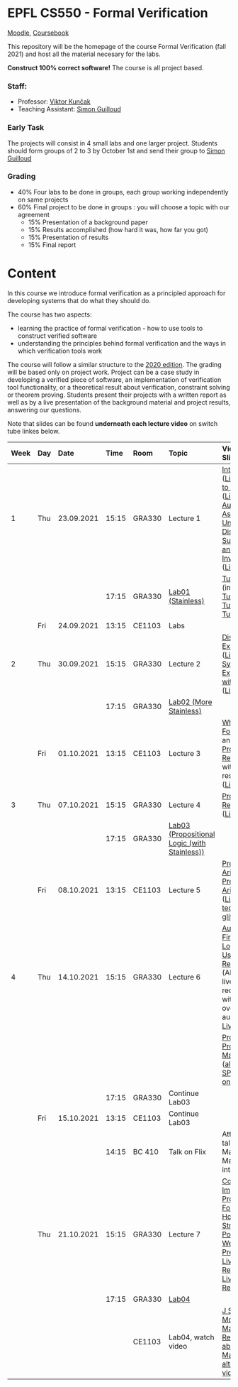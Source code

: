 # EPFL CS550 - Formal Verification

[Moodle](https://moodle.epfl.ch/course/view.php?id=13051), [Coursebook](https://edu.epfl.ch/coursebook/en/formal-verification-CS-550?cb_cycle=bama_cyclemaster&cb_section=in)

This  repository will be the homepage of the course Formal Verification (fall 2021) and host all the material necesary for the labs.

 **Construct 100% correct software!** The course is all project based. 

### Staff:

- Professor: [Viktor Kunčak](https://people.epfl.ch/viktor.kuncak)
- Teaching Assistant: [Simon Guilloud](https://people.epfl.ch/simon.guilloud)

### Early Task

The projects will consist in 4 small labs and one larger project. Students should form groups of 2 to 3 by October 1st and send their group to [Simon Guilloud](https://people.epfl.ch/simon.guilloud)

### Grading

- 40% Four labs to be done in groups, each group working independently on same projects
- 60% Final project to be done in groups : you will choose a topic with our agreement
    - 15% Presentation of a background paper 
    - 15% Results accomplished (how hard it was, how far you got)
    - 15% Presentation of results 
    - 15% Final report

# Content

In this course we introduce formal verification as a principled approach for developing systems that do what they should do.

The course has two aspects:
- learning the practice of formal verification - how to use tools to construct verified software
- understanding the principles behind formal verification and the ways in which verification tools work

The course will follow a similar structure to the [2020 edition](https://lara.epfl.ch/w/fv20/top). The grading will be based only on project work. Project can be a case study in developing a verified piece of software, an implementation of verification tool functionality, or a theoretical result about verification, constraint solving or theorem proving. Students present their projects with a written report as well as by a live presentation of the background material and project results, answering our questions.

Note that slides can be found **underneath each lecture video** on switch tube linkes below. 


| Week | Day | Date       | Time  | Room   | Topic                           | Videos & Slides              |
| :--  | :-- | :--        | :--   | :--    | :--                             | :--                          |
| 1    | Thu | 23.09.2021 | 15:15 | GRA330 | Lecture 1                       | [Intro to FV](https://tube.switch.ch/videos/56b40f7e) ([Live1](https://tube.switch.ch/videos/oTm0zFBy0d)), [Intro to Stainless](https://tube.switch.ch/videos/c7d203e8) ([Live2](https://tube.switch.ch/videos/gFl27xlOFU)), [Auxiliary Assertions](https://tube.switch.ch/videos/44e8a0dc), [Unfolding](https://tube.switch.ch/videos/ada8a42c), [Disasters, Successes, and Inductive Invariants](https://tube.switch.ch/videos/cca7c3f8) ([Live3](https://tube.switch.ch/videos/YBYi1cdSUs)) |
|      |     |            | 17:15 | GRA330 | [Lab01 (Stainless)](https://gitlab.epfl.ch/lara/cs550/-/tree/main/labs/lab01) | [Tutorial 1](https://tube.switch.ch/videos/03edee61) (installation), [Tutorial 2](https://tube.switch.ch/videos/c22ea3e8), [Tutorial 3](https://tube.switch.ch/videos/7f57f7a9), [Tutorial 4](https://tube.switch.ch/videos/2a9fd35c) |
|      | Fri | 24.09.2021 | 13:15 | CE1103 | Labs                  |                               |
| 2    | Thu | 30.09.2021 | 15:15 | GRA330 | Lecture 2                       | [Dispenser Example](https://tube.switch.ch/videos/ded227dd) ([Live1](https://tube.switch.ch/videos/oK3WSD3M5Y)), [Finite Systems Expressed with Formulas](https://tube.switch.ch/videos/088d2823) ([Live2](https://tube.switch.ch/videos/tA79fK2yKh)) |
|      |     |            | 17:15 | GRA330 | [Lab02 (More Stainless)](https://gitlab.epfl.ch/lara/cs550/-/tree/main/labs/lab02) |
|      | Fri | 01.10.2021 | 13:15 | CE1103 | Lecture 3                       | [What is a Formal Proof?](https://tube.switch.ch/videos/4a211e7a) and [Propositional Resolution](https://tube.switch.ch/videos/280bbc4c) - without resolution: ([Live1](https://tube.switch.ch/videos/hFl8GLRF7L), [Live2](https://tube.switch.ch/videos/L5v3jWtYQd)) |
| 3    | Thu | 07.10.2021 | 15:15 | GRA330 | Lecture 4                       | [Propositional Resolution](https://tube.switch.ch/videos/280bbc4c) ([Live1](https://tube.switch.ch/videos/X2kSoTE4Y4), [Live2](https://tube.switch.ch/videos/y1b1zdEleN)) |
|      |     |            | 17:15 | GRA330 | [Lab03 (Propositional Logic (with Stainless))](https://gitlab.epfl.ch/lara/cs550/-/tree/main/labs/lab03) |   |
|      | Fri | 08.10.2021 | 13:15 | CE1103 | Lecture 5                       | [Presburger Arithmetic 1](https://tube.switch.ch/videos/535e9dea), [Presburger Arithmetic 2](https://tube.switch.ch/videos/ceecf2f6) ([Live1 until technical glitch](https://tube.switch.ch/videos/xk6qhRv3hV), [Live2](https://tube.switch.ch/videos/LMdUDApcOU)) | 
| 4    | Thu | 14.10.2021 | 15:15 | GRA330 | Lecture 6                       | [Automating First-Order Logic Proofs Using Resolution](https://tube.switch.ch/videos/60fb9217), (Alternative live recordings with overamplified audio: [Live 1](https://tube.switch.ch/videos/xiA6VEfZBW), [Live 2](https://tube.switch.ch/videos/HtT3u8yU4i)) |
|      |     |            |       |        |                                 | [Provers Proved New Math Results](https://www.mcs.anl.gov/research/projects/AR/new_results/) ([also in NYT](https://archive.nytimes.com/www.nytimes.com/library/cyber/week/1210math.html)), [SPASS Prover on The Web](https://webspass.spass-prover.org/) |
|      |     |             | 17:15 | GRA330 | Continue Lab03 |      
|      | Fri | 15.10.2021  | 13:15 | CE1103 | Continue Lab03 |
|      |     |             | 14:15 | BC 410 | Talk on Flix                 | Attend the talk by Magnus Madsen if interested |
|      | Thu | 21.10.2021  | 15:15 | GRA330 | Lecture 7                    | [Converting Imperative Programs to Formulas](https://tube.switch.ch/videos/79219264), [Hoare Logic, Strongest Postcondition, Weakest Precondition](https://tube.switch.ch/videos/3fc107a7), [Live Recording 1](https://tube.switch.ch/videos/FZx8YneDwJ), [Live Recording 2](https://tube.switch.ch/videos/3qWOMPmLz3) |
|      |     |             | 17:15 | GRA330 | [Lab04](labs/lab04/)           |    |
|      |     |             |       | CE1103 | Lab04, watch video           | [J Strother Moore: Machines Reasoning about Machines](http://slideshot.epfl.ch/play/suri_moore), [alternative video](https://www.newton.ac.uk/seminar/21742/) |
